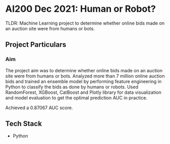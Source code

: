 # AI200 Dec 2021: Human or Robot?
TLDR: Machine Learning project to determine whether online bids made on an auction site were from humans or bots.

## Project Particulars

### Aim
The project aim was to determine whether online bids made on an auction site were from humans or bots. Analyzed more than 7 million online auction bids and trained an ensemble model by performing feature engineering in Python to classify the bids as done by humans or robots. Used RandomForest, XGBoost, CatBoost and Plotly library for data visualization and model evaluation to get the optimal prediction AUC in practice.

Achieved a 0.87067 AUC score.

## Tech Stack 
* Python


